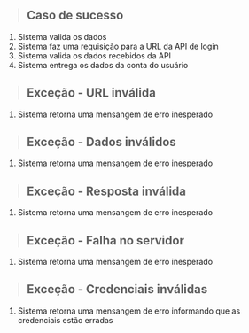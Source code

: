 > ## Caso de sucesso
1. Sistema valida os dados
2. Sistema faz uma requisição para a URL da API de login
3. Sistema valida os dados recebidos da API
4. Sistema entrega os dados da conta do usuário

> ## Exceção - URL inválida
1. Sistema retorna uma mensangem de erro inesperado

> ## Exceção - Dados inválidos
1. Sistema retorna uma mensangem de erro inesperado

> ## Exceção - Resposta inválida
1. Sistema retorna uma mensangem de erro inesperado

> ## Exceção - Falha no servidor
1. Sistema retorna uma mensangem de erro inesperado

> ## Exceção - Credenciais inválidas
1. Sistema retorna uma mensangem de erro informando que as credenciais estão erradas